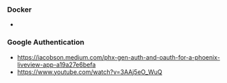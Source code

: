 ### Docker
-
### Google Authentication
- https://iacobson.medium.com/phx-gen-auth-and-oauth-for-a-phoenix-liveview-app-a19a27e6befa
- https://www.youtube.com/watch?v=3AAj5eO_WuQ
